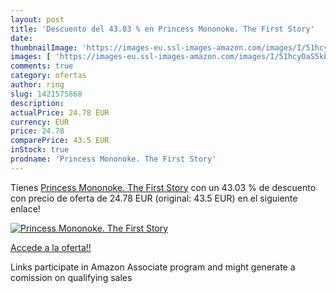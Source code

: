 ```yaml
---
layout: post
title: 'Descuento del 43.03 % en Princess Mononoke. The First Story'
date: 
thumbnailImage: 'https://images-eu.ssl-images-amazon.com/images/I/51hcyOaS5kL._SL200_.jpg'
images: [ 'https://images-eu.ssl-images-amazon.com/images/I/51hcyOaS5kL._SL200_.jpg' ]
comments: true
category: ofertas
author: ring
slug: 1421575868
description:
actualPrice: 24.78 EUR
currency: EUR
price: 24.78
comparePrice: 43.5 EUR
inStock: true
prodname: 'Princess Mononoke. The First Story'
---
```


Tienes [Princess Mononoke. The First Story](https://www.amazon.es/dp/1421575868/?tag=tolees-21) con un 43.03 % de descuento con precio de oferta de 24.78 EUR (original: 43.5 EUR) en el siguiente enlace!

[![Princess Mononoke. The First Story](https://images-eu.ssl-images-amazon.com/images/I/51hcyOaS5kL._SL200_.jpg)](https://www.amazon.es/dp/1421575868/?tag=tolees-21)

[Accede a la oferta!!](https://www.amazon.es/dp/1421575868/?tag=tolees-21)

Links participate in Amazon Associate program and might generate a comission on qualifying sales


